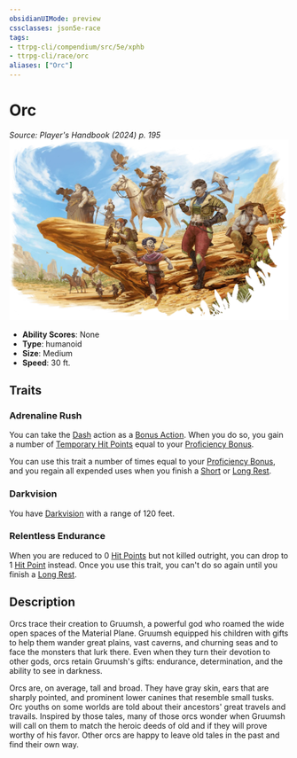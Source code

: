 ```yaml
---
obsidianUIMode: preview
cssclasses: json5e-race
tags:
- ttrpg-cli/compendium/src/5e/xphb
- ttrpg-cli/race/orc
aliases: ["Orc"]
---
```

# Orc
*Source: Player's Handbook (2024) p. 195*  
![](Misc%20Files/CLI/compendium/races/img/orc.webp#right)

- **Ability Scores**: None
- **Type**: humanoid
- **Size**: Medium
- **Speed**: 30 ft.

## Traits

### Adrenaline Rush

You can take the [Dash](Misc%20Files/CLI/rules/actions.md#Dash) action as a [Bonus Action](Misc%20Files/CLI/rules/variant-rules/bonus-action-xphb.md). When you do so, you gain a number of [Temporary Hit Points](Misc%20Files/CLI/rules/variant-rules/temporary-hit-points-xphb.md) equal to your [Proficiency Bonus](Misc%20Files/CLI/rules/variant-rules/proficiency-xphb.md).

You can use this trait a number of times equal to your [Proficiency Bonus](Misc%20Files/CLI/rules/variant-rules/proficiency-xphb.md), and you regain all expended uses when you finish a [Short](Misc%20Files/CLI/rules/variant-rules/short-rest-xphb.md) or [Long Rest](Misc%20Files/CLI/rules/variant-rules/long-rest-xphb.md).

### Darkvision

You have [Darkvision](Misc%20Files/CLI/rules/senses.md#Darkvision) with a range of 120 feet.

### Relentless Endurance

When you are reduced to 0 [Hit Points](Misc%20Files/CLI/rules/variant-rules/hit-points-xphb.md) but not killed outright, you can drop to 1 [Hit Point](Misc%20Files/CLI/rules/variant-rules/hit-points-xphb.md) instead. Once you use this trait, you can't do so again until you finish a [Long Rest](Misc%20Files/CLI/rules/variant-rules/long-rest-xphb.md).

## Description

Orcs trace their creation to Gruumsh, a powerful god who roamed the wide open spaces of the Material Plane. Gruumsh equipped his children with gifts to help them wander great plains, vast caverns, and churning seas and to face the monsters that lurk there. Even when they turn their devotion to other gods, orcs retain Gruumsh's gifts: endurance, determination, and the ability to see in darkness.

Orcs are, on average, tall and broad. They have gray skin, ears that are sharply pointed, and prominent lower canines that resemble small tusks. Orc youths on some worlds are told about their ancestors' great travels and travails. Inspired by those tales, many of those orcs wonder when Gruumsh will call on them to match the heroic deeds of old and if they will prove worthy of his favor. Other orcs are happy to leave old tales in the past and find their own way.